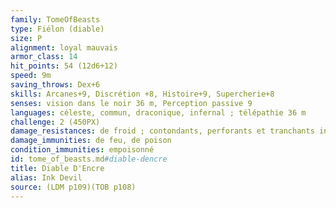 ```yaml
---
family: TomeOfBeasts
type: Fiélon (diable)
size: P
alignment: loyal mauvais
armor_class: 14
hit_points: 54 (12d6+12)
speed: 9m
saving_throws: Dex+6
skills: Arcanes+9, Discrétion +8, Histoire+9, Supercherie+8
senses: vision dans le noir 36 m, Perception passive 9
languages: céleste, commun, draconique, infernal ; télépathie 36 m
challenge: 2 (450PX)
damage_resistances: de froid ; contondants, perforants et tranchants infligés par des armes non magiques qui ne sont pas en argent
damage_immunities: de feu, de poison
condition_immunities: empoisonné
id: tome_of_beasts.md#diable-dencre
title: Diable D'Encre
alias: Ink Devil
source: (LDM p109)(TOB p108)
---
```


